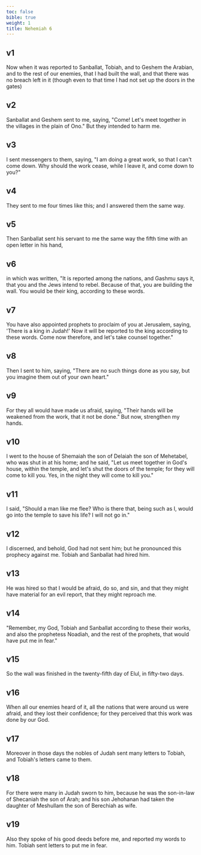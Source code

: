 ```yaml
---
toc: false
bible: true
weight: 1
title: Nehemiah 6
---
```




## v1 
Now when it was reported to Sanballat, Tobiah, and to Geshem the Arabian, and to the rest of our enemies, that I had built the wall, and that there was no breach left in it (though even to that time I had not set up the doors in the gates) 

## v2 
Sanballat and Geshem sent to me, saying, "Come! Let's meet together in the villages in the plain of Ono." But they intended to harm me. 

## v3 
I sent messengers to them, saying, "I am doing a great work, so that I can't come down. Why should the work cease, while I leave it, and come down to you?" 

## v4 
They sent to me four times like this; and I answered them the same way. 

## v5 
Then Sanballat sent his servant to me the same way the fifth time with an open letter in his hand, 

## v6 
in which was written, "It is reported among the nations, and Gashmu says it, that you and the Jews intend to rebel. Because of that, you are building the wall. You would be their king, according to these words. 

## v7 
You have also appointed prophets to proclaim of you at Jerusalem, saying, 'There is a king in Judah!' Now it will be reported to the king according to these words. Come now therefore, and let's take counsel together." 

## v8 
Then I sent to him, saying, "There are no such things done as you say, but you imagine them out of your own heart." 

## v9 
For they all would have made us afraid, saying, "Their hands will be weakened from the work, that it not be done." But now, strengthen my hands. 

## v10 
I went to the house of Shemaiah the son of Delaiah the son of Mehetabel, who was shut in at his home; and he said, "Let us meet together in God's house, within the temple, and let's shut the doors of the temple; for they will come to kill you. Yes, in the night they will come to kill you." 

## v11 
I said, "Should a man like me flee? Who is there that, being such as I, would go into the temple to save his life? I will not go in." 

## v12 
I discerned, and behold, God had not sent him; but he pronounced this prophecy against me. Tobiah and Sanballat had hired him. 

## v13 
He was hired so that I would be afraid, do so, and sin, and that they might have material for an evil report, that they might reproach me. 

## v14 
"Remember, my God, Tobiah and Sanballat according to these their works, and also the prophetess Noadiah, and the rest of the prophets, that would have put me in fear." 

## v15 
So the wall was finished in the twenty-fifth day of Elul, in fifty-two days. 

## v16 
When all our enemies heard of it, all the nations that were around us were afraid, and they lost their confidence; for they perceived that this work was done by our God. 

## v17 
Moreover in those days the nobles of Judah sent many letters to Tobiah, and Tobiah's letters came to them. 

## v18 
For there were many in Judah sworn to him, because he was the son-in-law of Shecaniah the son of Arah; and his son Jehohanan had taken the daughter of Meshullam the son of Berechiah as wife. 

## v19 
Also they spoke of his good deeds before me, and reported my words to him. Tobiah sent letters to put me in fear.
